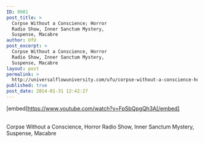 ```yaml
---
ID: 9901
post_title: >
  Corpse Without a Conscience; Horror
  Radio Show, Inner Sanctum Mystery,
  Suspense, Macabre
author: UfU
post_excerpt: >
  Corpse Without a Conscience, Horror
  Radio Show, Inner Sanctum Mystery,
  Suspense, Macabre
layout: post
permalink: >
  http://universalflowuniversity.com/ufu/corpse-without-a-conscience-horror-radio-show-inner-sanctum-mystery-suspense-macabre/
published: true
post_date: 2014-01-31 12:42:27
---
```

[embed]https://www.youtube.com/watch?v=FpSbQpgQh3A[/embed]</br></br>
<p>Corpse Without a Conscience, Horror Radio Show, Inner Sanctum Mystery, Suspense, Macabre </p>